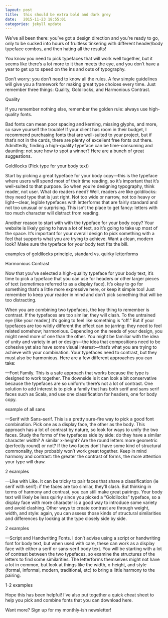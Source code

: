 ```yaml
---
layout: post
title:  this should be extra bold and dark grey
date:   2015-11-23 18:55:01
categories: jekyll update
---
```


We’ve all been there: you’ve got a design direction and you’re ready to go, only to be sucked into hours of fruitless tinkering with different header/body typeface combos, and then hating all the results!

You know you need to pick typefaces that will work well together, but it seems like there’s a lot more to it than meets the eye, and you don’t have a year to get up to speed on the ins and outs of typography.

Don’t worry: you don’t need to know all the rules. A few simple guidelines will give you a framework for making great type choices every time. Just remember three things: Quality, Goldilocks, and Harmonious Contrast. 

Quality

If you remember nothing else, remember the golden rule: always use high-quality fonts.

Bad fonts can mean poor spacing and kerning, missing glyphs, and more, so save yourself the trouble! If your client has room in their budget, I recommend purchasing fonts that are well-suited to your project, but if that’s not in the cards, there are plenty of excellent free fonts out there. Admittedly, finding a high-quality typeface can be time-consuming and daunting: not sure how to spot a winner? Here are a bunch of great suggestions. 

Goldilocks (Pick type for your body text)

Start by picking a great typeface for your body copy—this is the typeface where users will spend most of their time reading, so it’s important that it’s well-suited to that purpose. So when you’re designing typography, think reader, not user. What do readers need? Well, readers are like goldilocks: they need type that is just right. Not too wide or narrow, not too heavy or light—clear, legible typefaces with letterforms that are fairly standard and not too unusual or surprising. This isn’t the place to get fancy: letters with too much character will distract from reading. 

Another reason to start with with the typeface for your body copy? Your website is likely going to have a lot of text, so it’s going to take up most of the space. It’s important for your overall design to pick something with a feel that supports what you are trying to achieve. Want a clean, modern look? Make sure the typeface for your body text fits the bill. 

examples of goldilocks principle, standard vs. quirky letterforms

Harmonious Contrast

Now that you’ve selected a high-quality typeface for your body text, it’s time to pick a typeface that you can use for headers or other larger pieces of text (sometimes referred to as a display face). It’s okay to go for something that’s a little more expressive here, or keep it simple too! Just remember to keep your reader in mind and don’t pick something that will be too distracting.

When you are combining two typefaces, the key thing to remember is contrast. If the typefaces are too similar, they will clash. To the untrained eye (like your reader,) it’s going to feel like something is “off.” But if your typefaces are too wildly different the effect can be jarring: they need to feel related somehow; harmonious. Depending on the needs of your design, you might need more of one than the other. You might be familiar with the idea of unity and variety in art or design—the idea that compositions need to be cohesive yet also have some visual interest—that’s what you are trying to achieve with your combination. Your typefaces need to contrast, but they must also be harmonious. Here are a few different approaches you can take:

—Font Family. This is a safe approach that works because the type is designed to work together. The downside is it can look a bit conservative because the typefaces are so uniform: there’s not a lot of contrast. One solution to add interest is to pick a family that has both serif and sans serif faces such as Scala, and use one classification for headers, one for body copy. 

example of all sans

—Serif with Sans-serif. This is a pretty sure-fire way to pick a good font combination. Pick one as a display face, the other as the body. This approach has a lot of contrast by nature, so look for ways to unify the two faces. Study the forms of the typefaces side by side: do they have a similar character width? A similar x-height? Are the round letters more geometric (perfectly round) or not? If the two faces don’t have some kind of structural commonality, they probably won’t work great together. Keep in mind harmony and contrast: the greater the contrast of forms, the more attention your type will draw.

2 examples

—Like with Like. It can be tricky to pair faces that share a classification (ie serif with serif): if the faces are too similar, they’ll clash. But thinking in terms of harmony and contrast, you can still make great pairings. Your body text will likely be less quirky since you picked a “Goldilocks” typeface, so a display face with more character is a good way to introduce some variety and avoid clashing. Other ways to create contrast are through weight, width, and style: again, you can assess those kinds of structural similarities and differences by looking at the type closely side by side. 

2 examples

—Script and Handwriting Fonts. I don’t advise using a script or handwriting font for body text, but when used with care, these can work as a display face with either a serif or sans-serif body text. You will be starting with a lot of contrast between the two typefaces, so examine the structures of the letters to find some similarities. The letterforms themselves might not have a lot in common, but look at things like the width, x-height, and style (formal, informal, modern, traditional, etc) to bring a little harmony to the pairing.

1-2 examples

Hope this has been helpful! I’ve also put together a quick cheat sheet to help you pick and combine fonts that you can download here.

Want more? Sign up for my monthly-ish newsletter!